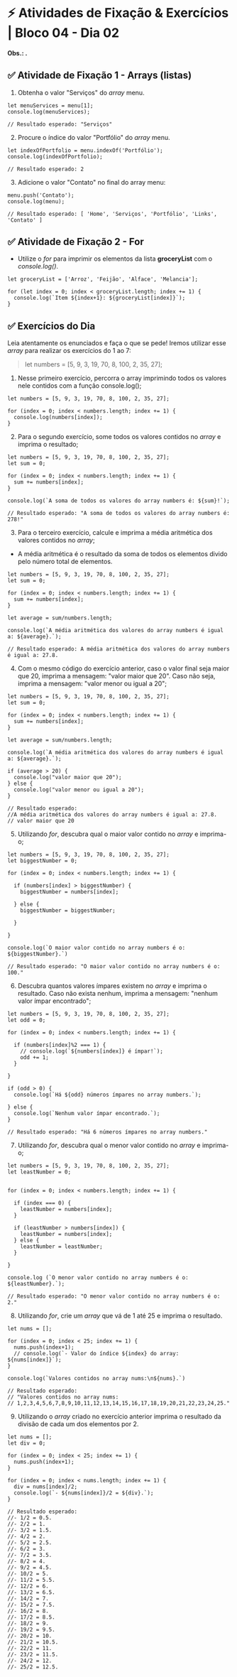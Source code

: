 # &#9889; Atividades de Fixação & Exercícios | Bloco 04 - Dia 02

#### Obs.: .

## &#9989; Atividade de Fixação 1 - Arrays (listas)

1. Obtenha o valor "Serviços" do *array* menu.
```
let menuServices = menu[1];
console.log(menuServices);

// Resultado esperado: "Serviços"
```

2. Procure o índice do valor "Portfólio" do *array* menu.
```
let indexOfPortfolio = menu.indexOf('Portfólio');
console.log(indexOfPortfolio);

// Resultado esperado: 2
```

3. Adicione o valor "Contato" no final do array menu:
```
menu.push('Contato');
console.log(menu);

// Resultado esperado: [ 'Home', 'Serviços', 'Portfólio', 'Links', 'Contato' ]
```

## &#9989; Atividade de Fixação 2 - For

- Utilize o *for* para imprimir os elementos da lista **groceryList** com o *console.log()*.
```
let groceryList = ['Arroz', 'Feijão', 'Alface', 'Melancia'];

for (let index = 0; index < groceryList.length; index += 1) {
  console.log(`Item ${index+1}: ${groceryList[index]}`);
}
```

## &#9989; Exercícios do Dia

Leia atentamente os enunciados e faça o que se pede! Iremos utilizar esse *array* para realizar os exercícios do 1 ao 7:

> let numbers = [5, 9, 3, 19, 70, 8, 100, 2, 35, 27];

1. Nesse primeiro exercício, percorra o array imprimindo todos os valores nele contidos com a função console.log();

```
let numbers = [5, 9, 3, 19, 70, 8, 100, 2, 35, 27];

for (index = 0; index < numbers.length; index += 1) {
  console.log(numbers[index]);
}
```

2. Para o segundo exercício, some todos os valores contidos no *array* e imprima o resultado;
```
let numbers = [5, 9, 3, 19, 70, 8, 100, 2, 35, 27];
let sum = 0;

for (index = 0; index < numbers.length; index += 1) {
  sum += numbers[index];
}

console.log(`A soma de todos os valores do array numbers é: ${sum}!`);

// Resultado esperado: "A soma de todos os valores do array numbers é: 278!"
```

3. Para o terceiro exercício, calcule e imprima a média aritmética dos valores contidos no *array*;
- A média aritmética é o resultado da soma de todos os elementos divido pelo número total de elementos.
```
let numbers = [5, 9, 3, 19, 70, 8, 100, 2, 35, 27];
let sum = 0;

for (index = 0; index < numbers.length; index += 1) {
  sum += numbers[index];
}

let average = sum/numbers.length;

console.log(`A média aritmética dos valores do array numbers é igual a: ${average}.`);

// Resultado esperado: A média aritmética dos valores do array numbers é igual a: 27.8.
```

4. Com o mesmo código do exercício anterior, caso o valor final seja maior que 20, imprima a mensagem: "valor maior que 20". Caso não seja, imprima a mensagem: "valor menor ou igual a 20";
```
let numbers = [5, 9, 3, 19, 70, 8, 100, 2, 35, 27];
let sum = 0;

for (index = 0; index < numbers.length; index += 1) {
  sum += numbers[index];
}

let average = sum/numbers.length;

console.log(`A média aritmética dos valores do array numbers é igual a: ${average}.`);

if (average > 20) {
  console.log("valor maior que 20");
} else {
  console.log("valor menor ou igual a 20");
}

// Resultado esperado:
//A média aritmética dos valores do array numbers é igual a: 27.8.
// valor maior que 20
```

5. Utilizando *for*, descubra qual o maior valor contido no *array* e imprima-o;
```
let numbers = [5, 9, 3, 19, 70, 8, 100, 2, 35, 27];
let biggestNumber = 0;

for (index = 0; index < numbers.length; index += 1) {

  if (numbers[index] > biggestNumber) {
    biggestNumber = numbers[index];

  } else {
    biggestNumber = biggestNumber;
  
  }

}

console.log(`O maior valor contido no array numbers é o: ${biggestNumber}.`)

// Resultado esperado: "O maior valor contido no array numbers é o: 100." 
```

6. Descubra quantos valores ímpares existem no *array* e imprima o resultado. Caso não exista nenhum, imprima a mensagem: "nenhum valor ímpar encontrado";
```
let numbers = [5, 9, 3, 19, 70, 8, 100, 2, 35, 27];
let odd = 0;

for (index = 0; index < numbers.length; index += 1) {

  if (numbers[index]%2 === 1) {
    // console.log(`${numbers[index]} é ímpar!`);
    odd += 1;
  }

}

if (odd > 0) {
  console.log(`Há ${odd} números ímpares no array numbers.`);

} else {
  console.log(`Nenhum valor ímpar encontrado.`);
}

// Resultado esperado: "Há 6 números ímpares no array numbers."
```

7. Utilizando *for*, descubra qual o menor valor contido no *array* e imprima-o;
```
let numbers = [5, 9, 3, 19, 70, 8, 100, 2, 35, 27];
let leastNumber = 0;


for (index = 0; index < numbers.length; index += 1) {

  if (index === 0) {
    leastNumber = numbers[index];
  }

  if (leastNumber > numbers[index]) {
    leastNumber = numbers[index];
  } else {
    leastNumber = leastNumber;
  }

}

console.log (`O menor valor contido no array numbers é o: ${leastNumber}.`);

// Resultado esperado: "O menor valor contido no array numbers é o: 2."
```

8. Utilizando *for*, crie um *array* que vá de 1 até 25 e imprima o resultado.
```
let nums = [];

for (index = 0; index < 25; index += 1) {
  nums.push(index+1);
  // console.log(`- Valor do índice ${index} do array: ${nums[index]}`);
}

console.log(`Valores contidos no array nums:\n${nums}.`)

// Resultado esperado:
// "Valores contidos no array nums:
// 1,2,3,4,5,6,7,8,9,10,11,12,13,14,15,16,17,18,19,20,21,22,23,24,25."

```

9. Utilizando o *array* criado no exercício anterior imprima o resultado da divisão de cada um dos elementos por 2.
```
let nums = [];
let div = 0;

for (index = 0; index < 25; index += 1) {
  nums.push(index+1);
}

for (index = 0; index < nums.length; index += 1) {
  div = nums[index]/2;
  console.log(`- ${nums[index]}/2 = ${div}.`);
}

// Resultado esperado:
//- 1/2 = 0.5.
//- 2/2 = 1.
//- 3/2 = 1.5.
//- 4/2 = 2.
//- 5/2 = 2.5.
//- 6/2 = 3.
//- 7/2 = 3.5.
//- 8/2 = 4.
//- 9/2 = 4.5.
//- 10/2 = 5.
//- 11/2 = 5.5.
//- 12/2 = 6.
//- 13/2 = 6.5.
//- 14/2 = 7.
//- 15/2 = 7.5.
//- 16/2 = 8.
//- 17/2 = 8.5.
//- 18/2 = 9.
//- 19/2 = 9.5.
//- 20/2 = 10.
//- 21/2 = 10.5.
//- 22/2 = 11.
//- 23/2 = 11.5.
//- 24/2 = 12.
//- 25/2 = 12.5.
```
